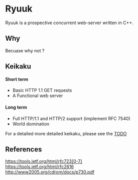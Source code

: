 # Ryuuk

Ryuuk is a prospective concurrent web-server written in C++.

## Why

Becuase why not ?


## Keikaku


#### Short term

* Basic HTTP 1.1 GET requests
* A Functional web server


#### Long term

* Full HTTP/1.1 and HTTP/2 support (implement RFC 7540)
* World domination 

For a detailed more detailed keikaku, please see the [TODO](TODO.md)

## References

https://tools.ietf.org/html/rfc723[0-7]  
https://tools.ietf.org/html/rfc2616  
http://www2005.org/cdrom/docs/p730.pdf  
